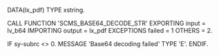 DATA(lx_pdf) TYPE xstring.

CALL FUNCTION 'SCMS_BASE64_DECODE_STR'
  EXPORTING
    input  = lv_b64
  IMPORTING
    output = lx_pdf
  EXCEPTIONS
    failed = 1
    OTHERS = 2.

IF sy-subrc <> 0.
  MESSAGE 'Base64 decoding failed' TYPE 'E'.
ENDIF.
